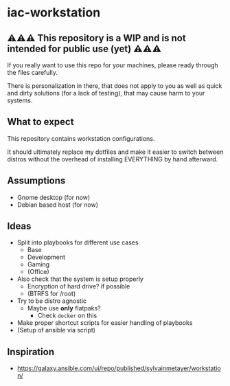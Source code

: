 # iac-workstation

## **⚠️⚠️⚠️ This repository is a WIP and is not intended for public use (yet) ⚠️⚠️⚠️**

If you really want to use this repo for your machines, please ready through the files
carefully.

There is personalization in there, that does not apply to you as well as
quick and dirty solutions (for a lack of testing), that may cause harm to your
systems.

## What to expect

This repository contains workstation configurations.

It should ultimately replace my dotfiles and make it easier to switch between distros without
the overhead of installing EVERYTHING by hand afterward.

## Assumptions

  * Gnome desktop (for now)
  * Debian based host (for now)

## Ideas

  * Split into playbooks for different use cases 
    * Base
    * Development
    * Gaming
    * (Office)
  * Also check that the system is setup properly
    * Encryption of hard drive? if possible
    * (BTRFS for /root)
  * Try to be distro agnostic
    * Maybe use **only** flatpaks?
      * Check `docker` on this 
  * Make proper shortcut scripts for easier handling of playbooks
  * (Setup of ansible via script) 


## Inspiration

  - https://galaxy.ansible.com/ui/repo/published/sylvainmetayer/workstation/
